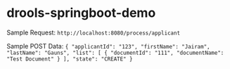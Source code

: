 # drools-springboot-demo

Sample Request:
`http://localhost:8080/process/applicant`

Sample POST Data:
`{
  "applicantId": "123",
  "firstName": "Jairam",
  "lastName": "Gauns",
  "list": [
    {
      "documentId": "111",
      "documentName": "Test Document"
    }
  ],
  "state": "CREATE"
}`
